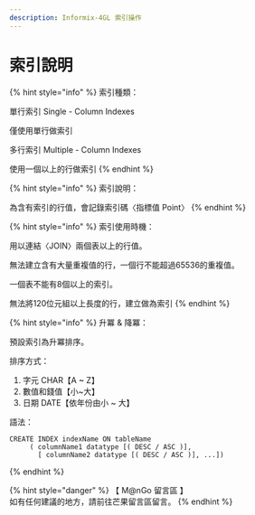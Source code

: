 ```yaml
---
description: Informix-4GL 索引操作
---
```


# 索引說明

{% hint style="info" %}
索引種類：

單行索引 Single - Column Indexes

&#x20;              僅使用單行做索引

多行索引 Multiple - Column Indexes

&#x20;              使用一個以上的行做索引
{% endhint %}

{% hint style="info" %}
索引說明：

為含有索引的行值，會記錄索引碼〈指標值 Point〉
{% endhint %}

{% hint style="info" %}
索引使用時機：

用以連結〈JOIN〉兩個表以上的行值。

無法建立含有大量重複值的行，一個行不能超過65536的重複值。

一個表不能有8個以上的索引。

無法將120位元組以上長度的行，建立做為索引
{% endhint %}

{% hint style="info" %}
升冪 & 降冪：

預設索引為升冪排序。

排序方式：

1. 字元 CHAR【A \~ Z】
2. 數值和錢值【小\~大】
3. 日期 DATE【依年份由小 \~ 大】

語法：

```
CREATE INDEX indexName ON tableName
     ( columnName1 datatype [( DESC / ASC )],
       [ columnName2 datatype [( DESC / ASC )], ...])
```
{% endhint %}

{% hint style="danger" %}
【 M@nGo 留言區 】\
如有任何建議的地方，請前往芒果留言區留言。
{% endhint %}
